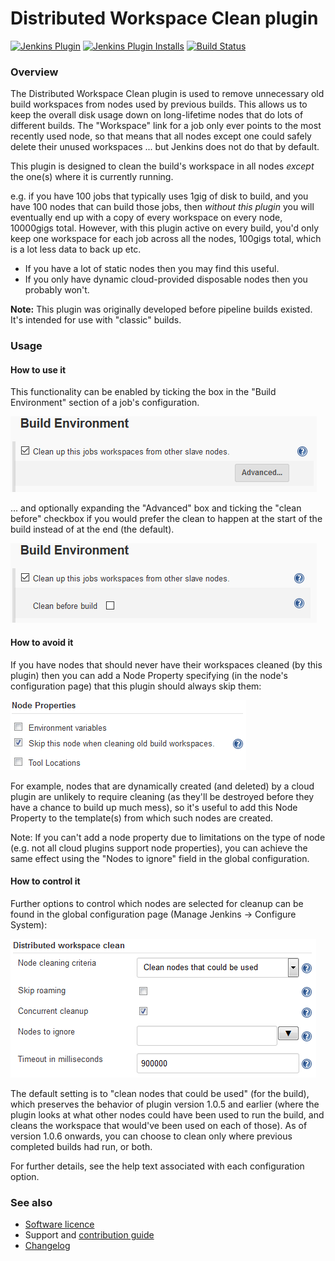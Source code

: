 # Distributed Workspace Clean plugin

[![Jenkins Plugin](https://img.shields.io/jenkins/plugin/v/hudson-wsclean-plugin.svg)](https://plugins.jenkins.io/hudson-wsclean-plugin)
[![Jenkins Plugin Installs](https://img.shields.io/jenkins/plugin/i/hudson-wsclean-plugin.svg?color=blue)](https://plugins.jenkins.io/hudson-wsclean-plugin)
[![Build Status](https://ci.jenkins.io/buildStatus/icon?job=Plugins/wsclean-plugin/master)](https://ci.jenkins.io/job/Plugins/job/wsclean-plugin/job/master/)

### Overview

The
Distributed Workspace Clean plugin
is used to remove unnecessary old build workspaces from nodes used by previous builds.
This allows us to keep the overall disk usage down on long-lifetime nodes that do lots of different builds.
The "Workspace" link for a job only ever points to the most recently used node,
so that means that all nodes except one could safely delete their unused workspaces
... but Jenkins does not do that by default.

This plugin is designed to clean the build's workspace in all nodes _except_ the one(s) where it is currently running.

e.g. if you have 100 jobs that typically uses 1gig of disk to build,
and you have 100 nodes that can build those jobs,
then _without this plugin_ you will eventually end up with a copy of every workspace on every node,
10000gigs total.
However, with this plugin active on every build,
you'd only keep one workspace for each job across all the nodes,
100gigs total, which is a lot less data to back up etc.

* If you have a lot of static nodes then you may find this useful.
* If you only have dynamic cloud-provided disposable nodes then you probably won't.

**Note:** This plugin was originally developed before pipeline builds existed.
It's intended for use with "classic" builds.

### Usage

#### How to use it

This functionality can be enabled by ticking the box in the "Build Environment" section of a job's configuration.

![](docs/images/job-configuration-unexpanded.png)

... and optionally expanding the "Advanced" box and ticking the "clean before" checkbox
if you would prefer the clean to happen at the start of the build instead of at the end (the default).

![](docs/images/job-configuration-expanded.png)

#### How to avoid it

If you have nodes that should never have their workspaces cleaned
(by this plugin)
then you can add a Node Property specifying
(in the node's configuration page)
that this plugin should always skip them:

![](docs/images/node-properties.png)

For example,
nodes that are dynamically created
(and deleted)
by a cloud plugin are unlikely to require cleaning
(as they'll be destroyed before they have a chance to build up much mess),
so it's useful to add this Node Property to the template(s) from which such nodes are created.

Note:
If you can't add a node property due to limitations on the type of node
(e.g. not all cloud plugins support node properties),
you can achieve the same effect using the "Nodes to ignore" field in the global configuration.

#### How to control it

Further options to control which nodes are selected for cleanup can be found in the global configuration page
(Manage Jenkins -> Configure System):

![](docs/images/global-configuration.png)

The default setting is to "clean nodes that could be used"
(for the build),
which preserves the behavior of plugin version 1.0.5 and earlier
(where the plugin looks at what other nodes could have been used to run the build,
and cleans the workspace that would've been used on each of those).
As of version 1.0.6 onwards, you can choose to clean only where previous completed builds had run, or both.

For further details, see the help text associated with each configuration option.

### See also
* [Software licence](LICENSE)
* Support and [contribution guide](CONTRIBUTING.md)
* [Changelog](CHANGELOG.md)
